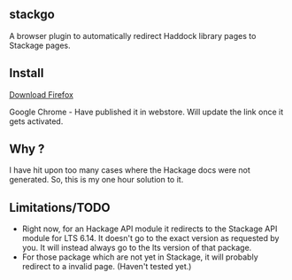 stackgo
---------

A browser plugin to automatically redirect Haddock library pages to Stackage pages. 

Install
--------

[Download Firefox](https://github.com/psibi/stackgo/blob/master/dist/stackgo-1.0-fx+an.xpi?raw=true)

Google Chrome - Have published it in webstore. Will update the link once it gets activated.


Why ?
------

I have hit upon too many cases where the Hackage docs were not
generated. So, this is my one hour solution to it.

Limitations/TODO
-------------------

* Right now, for an Hackage API module it redirects to the Stackage
  API module for LTS 6.14. It doesn't go to the exact version as
  requested by you. It will instead always go to the lts version of
  that package.
* For those package which are not yet in Stackage, it will probably
  redirect to a invalid page. (Haven't tested yet.)

